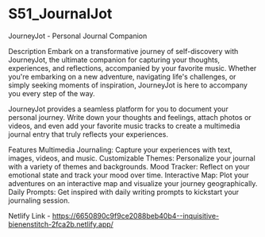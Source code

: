 # S51_JournalJot


JourneyJot - Personal Journal Companion

Description
Embark on a transformative journey of self-discovery with JourneyJot, the ultimate companion for capturing your thoughts, experiences, and reflections, accompanied by your favorite music. Whether you're embarking on a new adventure, navigating life's challenges, or simply seeking moments of inspiration, JourneyJot is here to accompany you every step of the way.

JourneyJot provides a seamless platform for you to document your personal journey. Write down your thoughts and feelings, attach photos or videos, and even add your favorite music tracks to create a multimedia journal entry that truly reflects your experiences.

Features
Multimedia Journaling: Capture your experiences with text, images, videos, and music.
Customizable Themes: Personalize your journal with a variety of themes and backgrounds.
Mood Tracker: Reflect on your emotional state and track your mood over time.
Interactive Map: Plot your adventures on an interactive map and visualize your journey geographically.
Daily Prompts: Get inspired with daily writing prompts to kickstart your journaling session.

Netlify Link - https://6650890c9f9ce2088beb40b4--inquisitive-bienenstitch-2fca2b.netlify.app/
